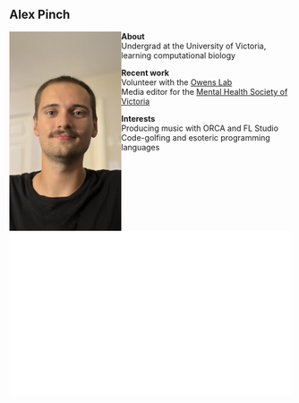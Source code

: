## Alex Pinch  
<img align="left" src="https://raw.githubusercontent.com/alexpinch/alexpinch.github.io/gh-pages/images/me_2.png" width=200/>  
  
**About**  
Undergrad at the University of Victoria, learning computational biology  
  
**Recent work**  
Volunteer with the [Owens Lab](https://owensgl.github.io/)   
Media editor for the [Mental Health Society of Victoria](https://www.mhsvictoria.org/)  
  
**Interests**    
Producing music with ORCA and FL Studio  
Code-golfing and esoteric programming languages  
  
<img align="left" src="https://raw.githubusercontent.com/alexpinch/github-stats-transparent/output/generated/languages.svg"/>  
